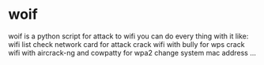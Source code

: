 # woif
woif is a python script for attack to wifi
you can do every thing with it like:
wifi list
check network card for attack
crack wifi with bully for wps
crack wifi with aircrack-ng and cowpatty for wpa2
change system mac address
...
